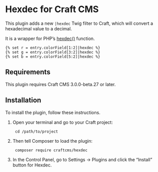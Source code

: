 Hexdec for Craft CMS
====================

This plugin adds a new `|hexdec` Twig filter to Craft, which will convert a hexadecimal value to a decimal.

It is a wrapper for PHP’s [hexdec()](http://php.net/manual/en/function.hexdec.php) function.

```twig
{% set r = entry.colorField[1:2]|hexdec %}
{% set g = entry.colorField[3:2]|hexdec %}
{% set b = entry.colorField[5:2]|hexdec %}
```

## Requirements

This plugin requires Craft CMS 3.0.0-beta.27 or later.

## Installation

To install the plugin, follow these instructions.

1. Open your terminal and go to your Craft project:

        cd /path/to/project

2. Then tell Composer to load the plugin:

        composer require craftcms/hexdec

3. In the Control Panel, go to Settings → Plugins and click the “Install” button for Hexdec.
